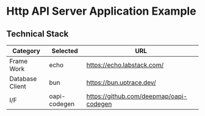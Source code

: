 # Http API Server Application Example

## Technical Stack

| Category | Selected | URL |
| ---- | ---- | ---- |
| Frame Work | echo | <https://echo.labstack.com/> |
| Database Client | bun | <https://bun.uptrace.dev/> |
| I/F | oapi-codegen | <https://github.com/deepmap/oapi-codegen> |
